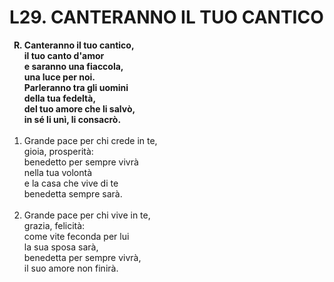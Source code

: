 # L29. CANTERANNO IL TUO CANTICO

<ol>
  <b><li type="A" value="18">Canteranno il tuo cantico,<br>
    il tuo canto d'amor<br>
    e saranno una fiaccola,<br>
    una luce per noi.<br>
    Parleranno tra gli uomini<br>
    della tua fedeltà,<br>
    del tuo amore che li salvò,<br>
    in sé li unì, li consacrò.</li></b><br>
  <li value="1">Grande pace per chi crede in te,<br>
    gioia, prosperità:<br>
    benedetto per sempre vivrà<br>
    nella tua volontà<br>
    e la casa che vive di te<br>
    benedetta sempre sarà.</li><br>
  <li>Grande pace per chi vive in te,<br>
    grazia, felicità:<br>
    come vite feconda per lui<br>
    la sua sposa sarà,<br>
    benedetta per sempre vivrà,<br>
    il suo amore non finirà.</li>
</ol>
